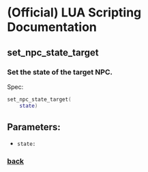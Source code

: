 
# (Official) LUA Scripting Documentation

## set_npc_state_target

### Set the state of the target NPC.

Spec:
```lua
set_npc_state_target(
	state)
```
## Parameters:
- `state:` 

### [back](../npcs)
